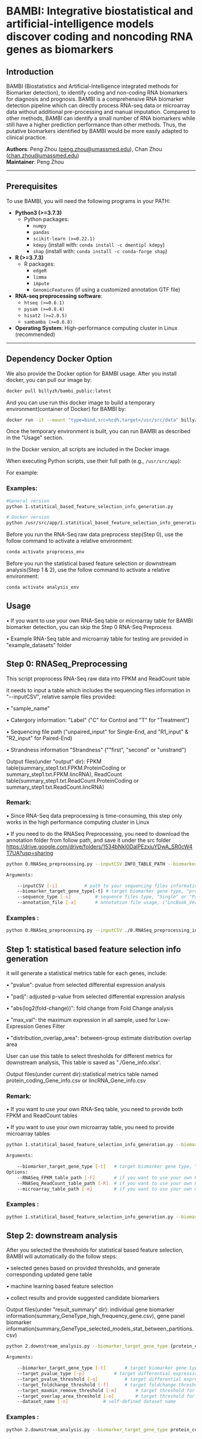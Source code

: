 # BAMBI: Integrative biostatistical and artificial-intelligence models discover coding and noncoding RNA genes as biomarkers

## Introduction

BAMBI (Biostatistics and Artificial-Intelligence integrated methods for Biomarker detection), to identify coding and non-coding RNA biomarkers for diagnosis and prognosis. BAMBI is a comprehensive RNA biomarker detection pipeline which can directly process RNA-seq data or microarray data without additional pre-processing and manual imputation. Compared to other methods, BAMBI can identify a small number of RNA biomarkers while still have a higher prediction performance than other methods. Thus, the putative biomarkers identified by BAMBI would be more easily adapted to clinical practice.

**Authors**: Peng Zhou ([peng.zhou@umassmed.edu](mailto:peng.zhou@umassmed.edu)), Chan Zhou ([chan.zhou@umassmed.edu](mailto:chan.zhou@umassmed.edu))\
**Maintainer**: Peng Zhou

---

## Prerequisites

To use BAMBI, you will need the following programs in your PATH:

- **Python3 (>=3.7.3)**
  - Python packages:
    - `numpy`
    - `pandas`
    - `scikit-learn (>=0.22.1)`
    - `kdepy` (install with: `conda install -c dmentipl kdepy`)
    - `shap` (install with: `conda install -c conda-forge shap`)
- **R (>=3.7.3)**
  - R packages:
    - `edgeR`
    - `limma`
    - `impute`
    - `GenomicFeatures` (if using a customized annotation GTF file)
- **RNA-seq preprocessing software**:
  - `htseq (>=0.6.1)`
  - `pysam (>=0.8.4)`
  - `hisat2 (>=2.0.5)`
  - `sambamba (>=0.6.8)`
- **Operating System**: High-performance computing cluster in Linux (recommended)

---

## Dependency Docker Option

We also provide the Docker option for BAMBI usage. After you install docker, you can pull our image by:

```bash
docker pull billyzh/bambi_public:latest
```

And you can use run this docker image to build a temporary environment(container of Docker) for BAMBI by:

```bash
docker run -it --mount "type=bind,src=%cd%,target=/usr/src/data" billyzh/bambi_public /bin/bash
```

Once the temporary environment is built, you can run BAMBI as described in the "Usage" section.

In the Docker version, all scripts are included in the Docker image.
 
When executing Python scripts, use their full path (e.g., `/usr/src/app`):

For example:

### Examples:

```bash
#General version
python 1.statitical_based_feature_selection_info_generation.py

# Docker version
python /usr/src/app/1.statitical_based_feature_selection_info_generation.py
```
Before you run the RNA-Seq raw data preprocess step(Step 0), use the follow command to activate a relative environment:

```bash
conda activate proprocess_env
```

Before you run the statistical based feature selection or downstream analysis(Step 1 & 2), use the follow command to activate a relative environment:

```bash
conda activate analysis_env
```

## Usage

•       If you want to use your own RNA-Seq table or microarray table for BAMBI biomarker detection, you can skip the Step 0 RNA-Seq Preprocess

•       Example RNA-Seq table and microarray table for testing are provided in "example_datasets" folder 

## Step 0: RNASeq_Preprocessing

This script proprocess RNA-Seq raw data into FPKM and ReadCount table

it needs to input a table which includes the sequencing files information in "--inputCSV", relative sample files provided: 

•       "sample_name"

•       Catergory information: "Label" ("C" for Control and "T" for "Treatment")

•       Sequencing file path ("unpaired_input" for Single-End, and "R1_input" & "R2_input" for Paired-End)

•       Strandness information "Strandness" (""first", "second" or "unstrand")

Output files(under "output" dir): FPKM table(summary_step1.txt.FPKM.ProteinCoding or summary_step1.txt.FPKM.lincRNA), ReadCount table(summary_step1.txt.ReadCount.ProteinCoding or summary_step1.txt.ReadCount.lincRNA)

### Remark: 

•       Since RNA-Seq data preprocessing is time-consuming, this step only works in the high performance computing cluster in Linux

•       If you need to do the RNASeq Preprocessing, you need to download the annotation folder from follow path, and save it under the src folder
	https://drive.google.com/drive/folders/1534bNkl0DalPEzxiuYDwA_SR0cW4T7UA?usp=sharing

```bash
python 0.RNASeq_preprocessing.py --inputCSV INFO_TABLE_PATH --biomarker_target_gene_type {protein_coding, lincRNA} --sequence_type {Single, Paired} --annotation_file ANNOTATION_NAME            

Arguments:

	--inputCSV [-i]			 # path to your sequencing files information table
	--biomarker_target_gene_type[-t] # target biomarker gene type, "protein_coding" or "lincRNA"
	--sequence_type [-s]		 # sequence files type, "Single" or "Paired"
	--annotation_file [-a] 		 # annotation file usage, ("LncBook_Version2.0_all","gencode_v22", "gencode_v29", "gencode_v37", or any path to your customized gtf)

```

### Examples :
```bash
python 0.RNASeq_preprocessing.py --inputCSV ./0.RNASeq_preprocessing_input_sample_Paired-End.csv --biomarker_target_gene_type protein_coding --sequence_type Paired --annotation_file LncBook_Version2.0_all 
```



## Step 1: statistical based feature selection info generation

it will generate a statistical metrics table for each genes, include: 

•       "pvalue": pvalue from selected differential expression analysis

•       "padj": adjusted p-value from selected differential expression analysis

•       "abs(log2(fold-change))": fold change from Fold Change analysis 

•       "max_val": the maximum expression in all sample, used for Low-Expression Genes Filter  

•       "distribution_overlap_area": between-group estimate distribution overlap area

User can use this table to select thresholds for different metrics for downstream analysis, This table is saved as "./Gene_info.xlsx'.

Output files(under current dir):statistical metrics table named protein_coding_Gene_info.csv or lincRNA_Gene_info.csv

### Remark: 

•       If you want to use your own RNA-Seq table, you need to provide both FPKM and ReadCount tables

•       If you want to use your own microarray table, you need to provide microarray tables


```bash
python 1.statitical_based_feature_selection_info_generation.py --biomarker_target_gene_type {protein_coding, lincRNA, microarray} [optional options]           

Arguments:

	--biomarker_target_gene_type [-t]	# target biomarker gene type, "protein_coding" or "lincRNA" or "microarray"
Options:
	--RNASeq_FPKM_table_path [-F]		# if you want to use your own RNA-Seq table, you need to provide FPKM table path here
	--RNASeq_ReadCount_table_path [-R]	# if you want to use your own RNA-Seq table, you need to provide ReadCount table path here
	--microarray_table_path	[-m]		# if you want to use your own microarray table, you need to provide microarray table path here

```

### Examples :
```bash
python 1.statitical_based_feature_selection_info_generation.py --biomarker_target_gene_type protein_coding --RNASeq_FPKM_table_path ./sample_data/FPKM_table.csv --RNASeq_ReadCount_table_path ./sample_data/ReadCount_table.csv
```




## Step 2: downstream analysis

After you selected the thresholds for statistical based feature selection, BAMBI will automatically do the follow steps:

•       selected genes based on provided thresholds, and generate corresponding updated gene table

•       machine learning based feature selection

•       collect results and provide suggested candidate biomarkers

Output files(under "result_summary" dir): individual gene biomarker information(summary_GeneType_high_frequency_gene.csv), gene panel biomarker information(summary_GeneType_selected_models_stat_between_partitions.csv)

```bash
python 2.downstream_analysis.py --biomarker_target_gene_type {protein_coding, lincRNA, microarray} [optional options]           

Arguments:

	--biomarker_target_gene_type [-t]		# target biomarker gene type, "protein_coding" or "lincRNA" or "microarray"
	--target_pvalue_type [-p]			# target differential expression pvalue type for gene filter, "pvalue" or "padj"
	--target_pvalue_threshold [-q]			# target differential expression pvalue threshold for gene filter, (float type, [0, 1], suggest <= 0.05)
	--target_foldchange_threshold [-f]		# target foldchange threshold for gene filter, (float type, [0, inf), suggest 1 or 0.585)
	--target_maxmin_remove_threshold [-m]		# target threshold for Low-Expression Genes Filter, (float type, suggest 1.0 for protein coding, 0.01 for lncRNA)
	--target_overlap_area_threshold [-o]		# target threshold for high distribution overlap Genes Filter, (float type, [0, 1])
	--dataset_name [-n]				# self-defined dataset name


```

### Examples :
```bash
python 2.downstream_analysis.py --biomarker_target_gene_type protein_coding --target_pvalue_type padj --target_pvalue_threshold 0.05 --target_foldchange_threshold 1 --target_maxmin_remove_threshold 1 --target_overlap_area_threshold 0.1 --dataset_name customized_name
```


